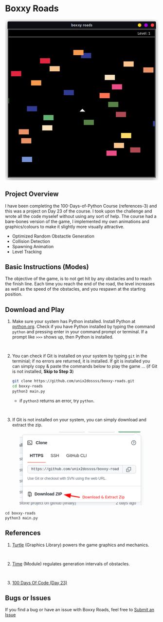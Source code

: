 # Boxxy Roads

<p align="center">
  <img src="readme-images/boxxy-roads-demo.png" alt="Main Menu" width="608">
</p>

## Project Overview

I have been completing the 100-Days-of-Python Course (references-3) and this was a project on Day 23 of the course. I took upon the challenge and wrote all the code myselef without using any sort of help. The course had a bare-bones version of the game, I implemented my own animations and graphics/colours to make it slightly more visually attractive.

* Optimized Random Obstactle Generation
* Collision Detection
* Spawning Animation
* Level Tracking

## Basic Instructions (Modes)

The objective of the game, is to not get hit by any obstacles and to reach the finish line. Each time you reach the end of the road, the level increases as well as the speed of the obstacles, and you respawn at the starting position.

## Download and Play

1. Make sure your system has Python installed. Install Python at [python.org](https://www.python.org/downloads/). Check if you have Python installed by typing the command ```python``` and pressing enter in your command prompt or terminal. If a prompt like ```>>>``` shows up, then Python is installed.
<br>

2. You can check if Git is installed on your system by typing ``git`` in the terminial; if no errors are returned, it is installed. If git is installed you can simply copy & paste the commands below to play the game ... (if Git is not installed, **Skip to Step 3**)

    ```bash
    git clone https://github.com/unix2dossss/boxxy-roads.git
    cd boxxy-roads
    python3 main.py
    ```
    - if ``python3`` returns an error, try ``python``.
<br>

3. If Git is not installed on your system, you can simply download and extract the zip.

<p align="center">
  <img src="readme-images/downloadextractzip.png" alt= "Download/Extract" width="408">
</p>

    cd boxxy-roads
    python3 main.py

## References

1. [Turtle](https://docs.python.org/3/library/turtle.html) (Graphics Library) powers the game graphics and mechanics.
<br>

2. [Time](https://docs.python.org/3/library/time.html) (Module) regulates generation intervals of obstacles.
<br>

3. [100 Days Of Code (Day 23)](https://www.udemy.com/course/100-days-of-code/)

## Bugs or Issues

If you find a bug or have an issue with Boxxy Roads, feel free to [Submit an Issue](https://github.com/unix2dossss/boxxy-roads/issues/new)